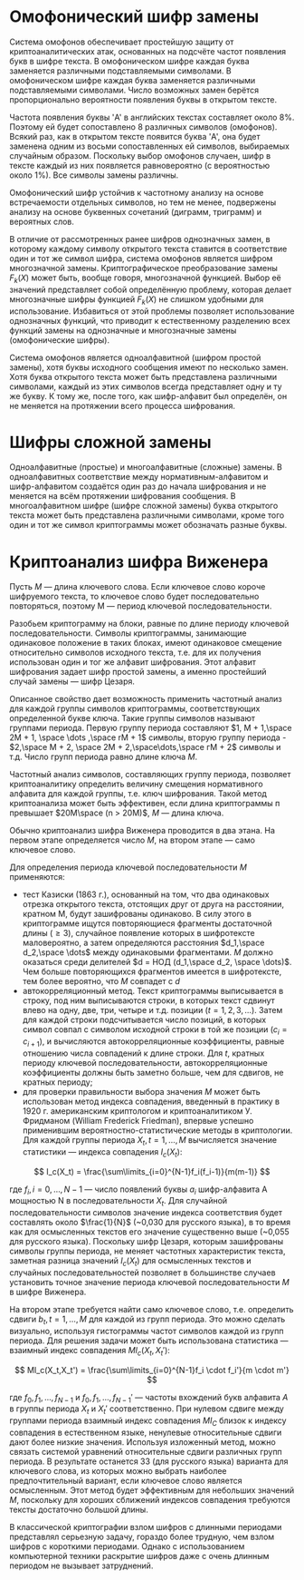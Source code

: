 # Омофонический шифр замены

Система омофонов обеспечивает простейшую защиту от криптоаналитических атак, основанных на подсчёте частот появления букв в шифре текста. В омофоническом шифре каждая буква заменяется различными подставляемыми символами. В омофоническом шифре каждая буква заменяется различными подставляемыми символами. Число возможных замен берётся пропорционально вероятности появления буквы в открытом тексте.

Частота появления буквы 'A' в английских текстах составляет около 8%. Поэтому ей будет сопоставлено 8 различных символов (омофонов). Всякий раз, как в открытом тексте появится буква 'A', она будет заменена одним из восьми сопоставленных ей символов, выбираемых случайным образом. Поскольку выбор омофонов случаен, шифр в тексте каждый из них появляется равновероятно (с вероятностью около 1%). Все символы замены различны.

Омофонический шифр устойчив к частотному анализу на основе встречаемости отдельных символов, но тем не менее, подвержены анализу на основе буквенных сочетаний (диграмм, триграмм) и вероятных слов.

В отличие от рассмотренных ранее шифров однозначных замен, в которому каждому символу открытого текста ставится в соответствие один и тот же символ шифра, система омофонов является шифром многозначной замены. Криптографическое преобразование замены $F_k(X)$ может быть, вообще говоря, многозначной функцией. Выбор её значений представляет собой определённую проблему, которая делает многозначные шифры функцией $F_k(X)$ не слишком удобными для использование. Избавиться от этой проблемы позволяет использование однозначных функций, что приводит к естественному разделению всех функций замены на однозначные и многозначные замены (омофонические шифры).

Система омофонов является одноалфавитной (шифром простой замены), хотя буквы исходного сообщения имеют по несколько замен. Хотя буква открытого текста может быть представлена различными символами, каждый из этих символов всегда представляет одну и ту же букву. К тому же, после того, как шифр-алфавит был определён, он не меняется на протяжении всего процесса шифрования.

# Шифры сложной замены

Одноалфавитные (простые) и многоалфавитные (сложные) замены. В одноалфавитных соответствие между нормативным-алфавитом и шифр-алфавитом создаётся один раз до начала шифрования и не меняется на всём протяжении шифрования сообщения. В многоалфавитном шифре (шифре сложной замены) буква открытого текста может быть представлена различными символами, кроме того один и тот же символ криптограммы может обозначать разные буквы.

# Криптоанализ шифра Виженера

Пусть $М$ — длина ключевого слова. Если ключевое слово короче шифруемого текста, то ключевое слово будет последовательно повторяться, поэтому М — период ключевой последовательности.

Разобьем криптограмму на блоки, равные по длине периоду ключевой последовательности. Символы криптограммы, занимающие одинаковое положение в таких блоках, имеют одинаковое смещение относительно символов исходного текста, т.е. для их получения использован один и тог же алфавит шифрования. Этот алфавит шифрования задает шифр простой замены, а именно простейший случай замены — шифр Цезаря.

Описанное свойство дает возможность применить частотный анализ для каждой группы символов криптограммы, соответствующих определенной букве ключа. Такие группы символов называют группами периода. Первую группу периода составляют $1, М + 1,\space 2М + 1, \space \dots ,\space rM + 1$ символы, вторую группу периода - $2,\space М + 2, \space 2М + 2,\space\dots,\space гМ + 2$ символы и т.д. Число групп периода равно длине ключа $М$.

Частотный анализ символов, составляющих группу периода, позволяет криптоаналитику определить величину смещения нормативного алфавита для каждой группы, т.е. ключ шифрования. Такой метод криптоанализа может быть эффективен, если длина криптограммы п превышает $20М\space (n > 20М)$, $М$ — длина ключа.

Обычно криптоанализ шифра Виженера проводится в два этана. На первом этапе определяется число $М$, на втором этапе — само ключевое слово.

Для определения периода ключевой последовательности $М$ применяются:

- тест Казиски (1863 г.), основанный на том, что два одинаковых отрезка открытого текста, отстоящих друг от друга на расстоянии, кратном М, будут зашифрованы одинаково. В силу этого в криптограмме ищутся повторяющиеся фрагменты достаточной длины ($\ge 3$), случайное появление которых в шифротексте маловероятно, а затем определяются расстояния $d_1,\space d_2,\space \dots$ между одинаковыми фрагментами. $М$ должно оказаться среди делителей $d = НОД (d_1,\space d_2, \space \dots)$. Чем больше повторяющихся фрагментов имеется в шифротексте, тем более вероятно, что $М$ совпадет с $d$
- автокорреляционный метод. Текст криптограммы выписывается в строку, под ним выписываются строки, в которых текст сдвинут влево на одну, две, три, четыре и т.д. позиции ($t = 1,2,3,\dots$). Затем для каждой строки подсчитывается число позиций, в которых символ совпал с символом исходной строки в той же позиции ($с_i = с_{i+1}$), и вычисляются автокорреляционные коэффициенты, равные отношению числа совпадений к длине строки. Для $t$, кратных периоду ключевой последовательности, автокорреляционные коэффициенты должны быть заметно больше, чем для сдвигов, не кратных периоду;
- для проверки правильности выбора значения $М$ может быть использован метод индекса совпадения, введенный в практику в 1920 г. американским криптологом и криптоаналитиком У. Фридманом (William Frederick Friedman), впервые успешно применившим вероятностно-статистические методы в криптологии. Для каждой группы периода $X_t,t=1,\dots ,M$ вычисляется значение статистики — индекса совпадения $I_c(X_t)$:

$$
I_c(X_t) = \frac{\sum\limits_{i=0}^{N-1}f_i(f_i-1)}{m(m-1)}
$$

где $f_i, i = 0,\dots ,N - 1$ — число появлений буквы $а_i$ шифр-алфавита А мощностью N в последовательности $X_t$. Для случайной последовательности символов значение индекса соответствия будет составлять около $\frac{1}{N}$ (\~0,030 для русского языка), в то время как для осмысленных текстов его значение существенно выше (\~0,055 для русского языка). Поскольку шифр Цезаря, которым зашифрованы символы группы периода, не меняет частотных характеристик текста, заметная разница значений $I_c(X_t)$ для осмысленных текстов и случайных последовательностей позволяет в большинстве случаев установить точное значение периода ключевой последовательности $М$ в шифре Виженера.

На втором этапе требуется найти само ключевое слово, т.е. определить сдвиги $b_t,t= 1,\dots, М$ для каждой из групп периода. Это можно сделать визуально, используя гистограммы частот символов каждой из групп периода. Для решения задачи может быть использована статистика — взаимный индекс совпадения $MI_c(X_t,X_t')$:

$$
MI_c(X_t,X_t') = \frac{\sum\limits_{i=0}^{N-1}f_i \cdot f_i'}{m \cdot m'}
$$

где $f_0,f_1,\dots,f_{N-1}$ и $f_0,f_1,\dots,f_{N-1}'$ — частоты вхождений букв алфавита $А$ в группы периода $X_t$ и $X_t'$ соответственно. При нулевом сдвиге между группами периода взаимный индекс совпадения $МI_С$ близок к индексу совпадения в естественном языке, ненулевые относительные сдвиги дают более низкие значения. Используя изложенный метод, можно связать системой уравнений относительные сдвиги различных групп периода. В результате останется 33 (для русского языка) варианта для ключевого слова, из которых можно выбрать наиболее предпочтительный вариант, если ключевое слово является осмысленным. Этот метод будет эффективным для небольших значений $М$, поскольку для хороших сближений индексов совпадения требуются тексты достаточно большой длины.

В классической криптографии взлом шифров с длинными периодами представлял серьезную задачу, гораздо более трудную, чем взлом шифров с короткими периодами. Однако с использованием компьютерной техники раскрытие шифров даже с очень длинным периодом не вызывает затруднений.

